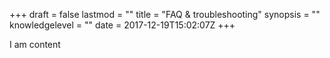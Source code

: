+++
draft = false
lastmod = ""
title = "FAQ &amp; troubleshooting"
synopsis = ""
knowledgelevel = ""
date = 2017-12-19T15:02:07Z
+++

I am content
